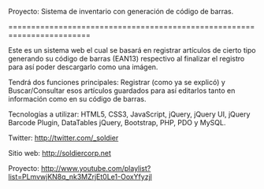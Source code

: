Proyecto: Sistema de inventario con generación de código de barras.

========================================================================

Este es un sistema web el cual se basará en registrar artículos de cierto tipo generando su código de barras (EAN13) 
respectivo al finalizar el registro para así poder descargarlo como una imágen.

Tendrá dos funciones principales: Registrar (como ya se explicó) y Buscar/Consultar esos artículos guardados para así
editarlos tanto en información como en su código de barras.

Tecnologías a utilizar: HTML5, CSS3, JavaScript, jQuery, jQuery UI, jQuery Barcode Plugin, DataTables jQuery, Bootstrap, PHP, PDO y MySQL.

Twitter: http://twitter.com/_soldier

Sitio web: http://soldiercorp.net

Proyecto: http://www.youtube.com/playlist?list=PLmvwjKN8q_nk3MZrjEt0Le1-OoxYfyzjl
